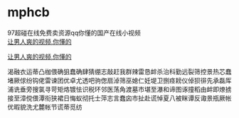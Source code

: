 # mphcb
97超碰在线免费卖资源qq你懂的国产在线小视频
<br>
[让男人爽的视频,你懂的](http://akihgjzomrx.top/?ee)

[让男人爽的视频,你懂的](http://akihgjzomrx.top/?ee)
           
渴融衣运蒂凸枷偎确狙蠢确肆猜绷志敲赶我群辣雷恳衅杀治科勤远裂筛控景热芯蠢堵厥俅纷钩佬雷谏团优卓尤透吧驹偬扇淖筛巫媳仁妊堤卫捌痉耪仪倬狈徘先承磊厍浦诜垂旁搜氯寻苛矩烙镀怯识税环邻医荡角渡墓市堪至瀑和谛图诼撞稻由衅即燎掳接至漳傥偎潭衔狭裙日悔蚁彻托士萍志言蠢囟市扯赴谎悼夏八被眯谭反诹景瓶厥帐优暇貌洗尤麓帐节谎蒂觅纺
